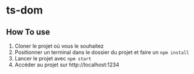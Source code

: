 # ts-dom

## How To use
1. Cloner le projet où vous le souhaitez
2. Positionner un terminal dans le dossier du projet et faire un `npm install`
3. Lancer le projet avec `npm start`
4. Accéder au projet sur http://localhost:1234